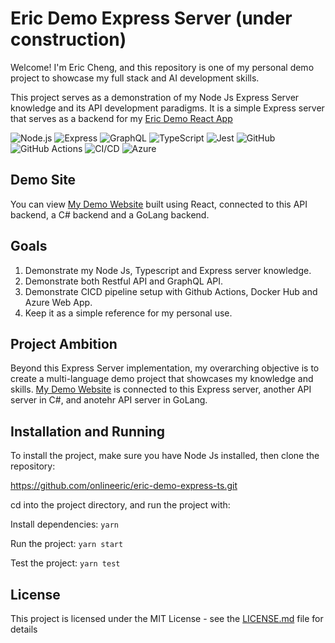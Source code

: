 # Eric Demo Express Server (under construction)
Welcome! I'm Eric Cheng, and this repository is one of my personal demo project to showcase my full stack and AI development skills.

This project serves as a demonstration of my Node Js Express Server knowledge and its API development paradigms. It is a simple Express server that serves as a backend for my [Eric Demo React App](https://agreeable-water-061d90800.5.azurestaticapps.net)

![Node.js](https://img.shields.io/badge/-Node.js-339933?logo=node.js&logoColor=white)
![Express](https://img.shields.io/badge/-Express%20JS-FFFF00?logo=express&logoColor=black)
![GraphQL](https://img.shields.io/badge/-GraphQL-E10098?logo=graphql&logoColor=white)
![TypeScript](https://img.shields.io/badge/-TypeScript-007ACC?logo=typescript&logoColor=white&style=flat)
![Jest](https://img.shields.io/badge/-Jest-C21325?logo=jest&logoColor=white)
![GitHub](https://img.shields.io/badge/-GitHub-181717?logo=github&logoColor=white)
![GitHub Actions](https://img.shields.io/badge/-GitHub%20Actions-2088FF?logo=github-actions&logoColor=white)
![CI/CD](https://img.shields.io/badge/-CI%2FCD-5C6BC0?logo=jenkins&logoColor=white)
![Azure](https://img.shields.io/badge/-Azure-0089D6?logo=microsoft-azure&logoColor=white)

## Demo Site

You can view [My Demo Website](https://agreeable-water-061d90800.5.azurestaticapps.net) built using React, connected to this API backend, a C# backend and a GoLang backend.

## Goals

1. Demonstrate my Node Js, Typescript and Express server knowledge.
2. Demonstrate both Restful API and GraphQL API.
3. Demonstrate CICD pipeline setup with Github Actions, Docker Hub and Azure Web App.
4. Keep it as a simple reference for my personal use.

## Project Ambition

Beyond this Express Server implementation, my overarching objective is to create a multi-language demo project that showcases my knowledge and skills. [My Demo Website](https://agreeable-water-061d90800.5.azurestaticapps.net) is connected to this Express server, another API server in C#, and anotehr API server in GoLang.

## Installation and Running

To install the project, make sure you have Node Js installed, then clone the repository:

https://github.com/onlineeric/eric-demo-express-ts.git

cd into the project directory, and run the project with:

Install dependencies: `yarn`

Run the project: `yarn start`

Test the project: `yarn test`


## License

This project is licensed under the MIT License - see the [LICENSE.md](LICENSE.md) file for details
